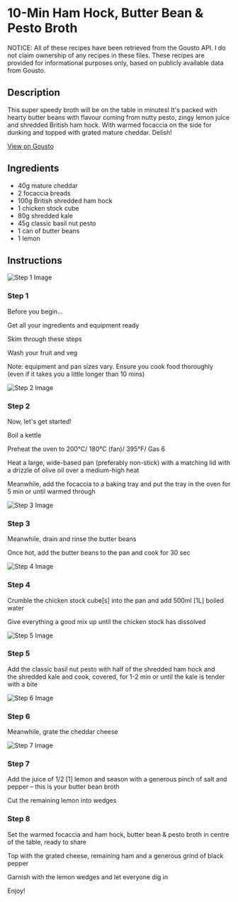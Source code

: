 # 10-Min Ham Hock, Butter Bean & Pesto Broth

NOTICE: All of these recipes have been retrieved from the Gousto API. I do not claim ownership of any recipes in these files. These recipes are provided for informational purposes only, based on publicly available data from Gousto.

## Description

This super speedy broth will be on the table in minutes! It's packed with hearty butter beans with flavour coming from nutty pesto, zingy lemon juice and shredded British ham hock. With warmed focaccia on the side for dunking and topped with grated mature cheddar. Delish!

[View on Gousto](https://www.gousto.co.uk/recipes/cookbook/10-min-ham-hock-butter-bean-pesto-broth)

## Ingredients

- 40g mature cheddar
- 2 focaccia breads
- 100g British shredded ham hock
- 1 chicken stock cube
- 80g shredded kale
- 45g classic basil nut pesto
- 1 can of butter beans
- 1 lemon

## Instructions

![Step 1 Image](https://production-media.gousto.co.uk/cms/recipe-step-image/1640.-step-1-x200.jpg)

### Step 1

Before you begin...


Get all your ingredients and equipment ready


Skim through these steps


Wash your fruit and veg


Note: equipment and pan sizes vary. Ensure you cook food thoroughly (even if it takes you a little longer than 10 mins)

![Step 2 Image](https://production-media.gousto.co.uk/cms/recipe-step-image/1640.-step-2-x200.jpg)

### Step 2

Now, let's get started!


Boil a kettle


Preheat the oven to 200°C/ 180°C (fan)/ 395°F/ Gas 6


Heat a large, wide-based pan (preferably non-stick) with a matching lid with a drizzle of olive oil over a medium-high heat


Meanwhile, add the focaccia to a baking tray and put the tray in the oven for 5 min or until warmed through

![Step 3 Image](https://production-media.gousto.co.uk/cms/recipe-step-image/1640.-step-3-x200.png)

### Step 3

Meanwhile, drain and rinse the butter beans


Once hot, add the butter beans to the pan and cook for 30 sec

![Step 4 Image](https://production-media.gousto.co.uk/cms/recipe-step-image/1640.-step-4-x200.jpg)

### Step 4

Crumble the chicken stock cube<span class="text-danger">[s]</span> into the pan and add 500ml <span class="text-danger">[1L]</span> boiled water 


Give everything a good mix up until the chicken stock has dissolved

![Step 5 Image](https://production-media.gousto.co.uk/cms/recipe-step-image/1640.-step-5-x200.jpg)

### Step 5

Add the <span class="text-highlight">classic basil nut</span> pesto with <span class="text-highlight">half</span> of the<span class="text-highlight"> shredded</span> ham hock and the<span class="text-highlight"> shredded kale </span>and cook, covered, for 1-2 min or until the kale<span class="text-highlight"> is tender with a bite</span>

![Step 6 Image](https://production-media.gousto.co.uk/cms/recipe-step-image/1640.-step-6--x200.png)

### Step 6

Meanwhile, grate the cheddar cheese

![Step 7 Image](https://production-media.gousto.co.uk/cms/recipe-step-image/1640.-step-7-new-x200.png)

### Step 7

Add the <span class="text-highlight">juice</span> of 1/2 <span class="text-danger">[1]</span> lemon and season with a generous pinch of salt and pepper – this is your butter bean broth


Cut the <span class="text-highlight">remaining</span> lemon into wedges

### Step 8

Set the <span class="text-highlight">warmed focaccia</span> <span class="text-highlight">and</span> ham hock, butter bean &amp; pesto broth in centre of the table, ready to share


Top with the grated cheese, remaining ham and a generous grind of black pepper


Garnish with the lemon wedges and let everyone dig in 


Enjoy!

